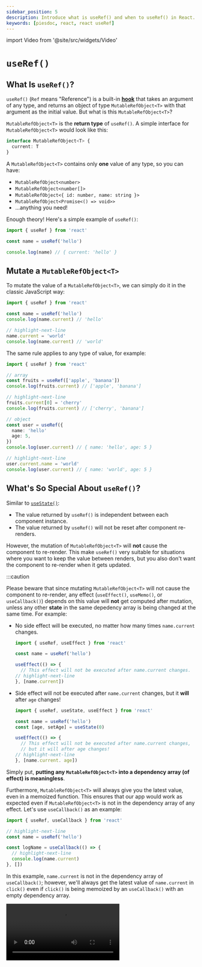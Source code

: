 ```yaml
---
sidebar_position: 5
description: Introduce what is useRef() and when to useRef() in React.
keywords: [piesdoc, react, react useRef]
---
```


import Video from '@site/src/widgets/Video'

# `useRef()`

## What Is `useRef()`?

`useRef()` (`Ref` means "Reference") is a built-in [**hook**](./the-basics-of-hooks.md) that takes an argument of any type, and returns an object of type `MutableRefObject<T>` with that argument as the initial value. But what is this `MutableRefObject<T>`?

`MutableRefObject<T>` is the **return type** of `useRef()`. A simple interface for `MutableRefObject<T>` would look like this:

```ts showLineNumbers
interface MutableRefObject<T> {
  current: T
}
```

A `MutableRefObject<T>` contains only **one** value of any type, so you can have:

- `MutableRefObject<number>`
- `MutableRefObject<number[]>`
- `MutableRefObject<{ id: number, name: string }>`
- `MutableRefObject<Promise<() => void>>`
- ...anything you need!

Enough theory! Here's a simple example of `useRef()`:

```ts showLineNumbers
import { useRef } from 'react'

const name = useRef('hello')

console.log(name) // { current: 'hello' }
```

## Mutate a `MutableRefObject<T>`

To mutate the value of a `MutableRefObject<T>`, we can simply do it in the classic JavaScript way:

```ts showLineNumbers
import { useRef } from 'react'

const name = useRef('hello')
console.log(name.current) // 'hello'

// highlight-next-line
name.current = 'world'
console.log(name.current) // 'world'
```

The same rule applies to any type of value, for example:

```ts showLineNumbers
import { useRef } from 'react'

// array
const fruits = useRef(['apple', 'banana'])
console.log(fruits.current) // ['apple', 'banana']

// highlight-next-line
fruits.current[0] = 'cherry'
console.log(fruits.current) // ['cherry', 'banana']

// object
const user = useRef({
  name: 'hello'
  age: 5,
})
console.log(user.current) // { name: 'hello', age: 5 }

// highlight-next-line
user.current.name = 'world'
console.log(user.current) // { name: 'world', age: 5 }
```

## What's So Special About `useRef()`?

Similar to [`useState()`](./use-state):

- The value returned by `useRef()` is independent between each component instance.
- The value returned by `useRef()` will not be reset after component re-renders.

However, the mutation of `MutableRefObject<T>` will **not** cause the component to re-render. This make `useRef()` very suitable for situations where you want to keep the value between renders, but you also don't want the component to re-render when it gets updated.

:::caution

Please beware that since mutating `MutableRefObject<T>` will not cause the component to re-render, any effect (`useEffect()`, `useMemo()`, or `useCallback()`) depends on this value will **not** get computed after mutation, unless any other **state** in the same depedency array is being changed at the same time. For example:

- No side effect will be executed, no matter how many times `name.current` changes.
  ```ts showLineNumbers
  import { useRef, useEffect } from 'react'

  const name = useRef('hello')

  useEffect(() => {
    // This effect will not be executed after name.current changes.
  // highlight-next-line
  }, [name.current])
  ```
- Side effect will not be executed after `name.current` changes, but it **will** after `age` changes!
  ```ts showLineNumbers
  import { useRef, useState, useEffect } from 'react'

  const name = useRef('hello')
  const [age, setAge] = useState(0)

  useEffect(() => {
    // This effect will not be executed after name.current changes,
    // but it will after age changes!
  // highlight-next-line
  }, [name.current. age])
  ```

Simply put, **putting any `MutableRefObject<T>` into a dependency array (of effect) is meaningless**.

Furthermore, `MutableRefObject<T>` will always give you the latest value, even in a memoized function. This ensures that our app would work as expected even if `MutableRefObject<T>` is not in the dependency array of any effect. Let's use `useCallback()` as an example:

```ts showLineNumbers
import { useRef, useCallback } from 'react'

// highlight-next-line
const name = useRef('hello')

const logName = useCallback(() => {
  // highlight-next-line
  console.log(name.current)
}, [])
```

In this example, `name.current` is not in the dependency array of `useCallback()`; however, we'll always get the latest value of `name.current` in `click()` even if `click()` is being memoized by an `useCallback()` with an empty dependency array.

<Video src="/video/react/use-ref_always-latest.mov" />

The same rule can be applied to `useEffect()` and `useMemo()` as well.

:::

##  Examples

Below here we'll list some commonly seen cases where we think `useRef()` may come in handy.

### DOM Elements

You can get the instance of any DOM element by binding it to a `MutableRefObject<T>`. For example:

```tsx
import React, { useRef } from 'react'

export const Example = () => {
  // highlight-next-line
  const input = useRef<HTMLInputElement>(null)

  const changeValue = () => {
    // highlight-start
    if (input.current) {
      input.current.value += 'hello'
      console.log(input.current)
    }
    // highlight-end
  }

  return (
    <div>
      {/* highlight-next-line */}
      <input ref={input} />
      <button onClick={changeValue}>Change value</button>
    </div>
  )
}
```

By putting a `MutableRefObject<T>` in the `ref` attribute of a DOM element, you'll be able to manipulate element object in a vanilla JavaScript way.

<Video src="/video/react/use-ref_html-element.mov" />

However, you should **only use this when standard props/state cannot fulfill your requirements**. For example, calculating the width/height of a DOM element, or focusing on a specific `<input>`.

### Component Instances

:::info

By default this only works with class-child components. If you wish to achieve the same functionality with function-child components, use [`useImperativeHandle()`](./forward-ref#useimperativehandle) instead.

:::

Similar to DOM elements, you can get the instance of any child-class component by binding it to a `MutableRefObject<T>`. For example:

```tsx title="Parent.tsx" showLineNumbers
import React, { useRef } from 'react'
  // highlight-next-line
import { Child } from './Child'

export const Parent = () => {
  // highlight-next-line
  const child = useRef<Child>(null)

  const makeChilGetOld = () => {
  // highlight-next-line
    child.current?.getOld()
  }

  return (
    <div>
      {/* highlight-next-line */}
      <Child ref={child} />
      <button onClick={makeChilGetOld}>Make Child Get Old</button>
    </div>
  )
}
```

```tsx title="Child.tsx" showLineNumbers
import React, { Component } from 'react'

interface IChildProps {}

interface IChildState {
  age: number
}

export class Child extends Component<IChildProps, IChildState> {
  constructor(props: IChildProps) {
    super(props)
    // State
    this.state = {
      age: 5,
    }
    // Methods
    this.getOld = this.getOld.bind(this)
  }

  getOld() {
    this.setState((prevState) => ({
      ...prevState,
      age: prevState.age + 1,
    }))
  }

  render() {
    return <h1>Hello, I am {this.state.age} years old</h1>
  }
}
```

In this example:

- Although we didn't define a props called `ref` in `Child`, we can still use it without any issue because that part is already covered when we extends `Component`.
- `Child` is a class component with state `{ age: number }`, and a method `getOld()` to increment `this.state.age`.
- `Parent`, the parent of `Child`, uses reference to get the instance of `Child`.
- We can call the `getOld()` method in `Child` by clicking the "Make Child Get Old" button in `Parent`.

<details>
  <summary>
    Will it work if we explicitly define a <code>ref</code> props in <code>Child</code>?
  </summary>

  **Unfortunately, no**. If we explicitly define a `ref` props in any component, React will ignore that property and give us `undefined`. The only way to get the `ref` being passed down from parent is to use [`forwardRef()`](./forward-ref).
</details>

<Video src="/video/react/use-ref_component-instance.mov" />

If you tried to `console.log(child.current)` in `Parent`, you'll see the class instance of `Child`:

<img src="/img/react/use-ref_component-instance.png" alt="Value of the instance of class component" />

Since everything is now exposed to parent component, you should be very careful when dealing with this instance; even calling the `setState()` of children in parent is now doable (which is a **terrible** idea).

Same as creating references of DOM elements, you should **only do this when standard props/state cannot fulfill your requirements**, which usually happens when you try to integrate 3rd party components into your app.

### Uncontrolled Components

For most of the time, developers use `useState()` for everything related to form (for example, `<input>`, `<textarea>`, rich text editor, etc.). However, depending on how states are being used, sometimes `useRef()` could be a better choice. For example:

```tsx showLineNumbers
import React, { useState, FormEvent, ChangeEvent } from 'react'

export const Example = () => {
    // highlight-next-line
  const [name, setName] = useState('')

  const submit = async (e: FormEvent) => {
    e.preventDefault()
    // Use name to do anything you want.
    // highlight-next-line
    console.log(name)
  }

  const handleChange = (e: ChangeEvent<HTMLInputElement>) => {
    const { value } = e.target
    // highlight-next-line
    setName(value)
  }

  return (
    <form onSubmit={submit}>
      <input onChange={handleChange} />
      <button type="submit">Submit</button>
    </form>
  )
}
```

In this example, we use `useState()` to declare `name`, and use `setName()` to mutate the value of `name`. This works fine, but we would actually recommend using `useRef()` instead of `useState()`, because:

- `name` is not something that needs to be rendered on the screen, so it would be great if the component doesn't re-render after it's mutated.
- `name` is not not in the dependency array of any effect.
- We didn't make `<input>` into a controlled component. In other words, the value of `<input>` is not effected (controlled) by `name`.
- Since `name` is a state, mutating it will cause the component to re-render. This means every time a character is entered, all unmemoized children (child component) will be re-rendered, leading to poor performance. Sometimes even `onBlur` won't save you.

For these reasons, we can say it's safe to replace `useState()` with `useRef()` in this case for better performance while keeping the same functionality:

```tsx showLineNumbers
import React, { useRef, FormEvent, ChangeEvent } from 'react'

export const Example = () => {
    // highlight-next-line
  const name = useRef('')

  const submit = async (e: FormEvent) => {
    e.preventDefault()
    // Use name.current to do anything you want.
    // highlight-next-line
    console.log(name)
  }

  const handleChange = (e: ChangeEvent<HTMLInputElement>) => {
    const { value } = e.target
    // highlight-next-line
    name.current = value
  }

  return (
    <form onSubmit={submit}>
      <input onChange={handleChange} />
      <button type="submit">Submit</button>
    </form>
  )
}
```

<Video src="/video/react/use-ref_uncontrolled-component.mov" />

### Keeping Value for Later Use

Sometimes we would want to share a value between two different life-cycles, usually a function that comes from 3rd party libraries, or an id returned by `setTimeout()` or `setInterval()`. For example:

```tsx showLineNumbers
import React, { useEffect } from 'react'
import SomeRandomLibrary from 'some-random-library'

export const Example = (props) => {
    // highlight-next-line
  const { property } = props

  useEffect(() => {
    // highlight-next-line
    const thatFunction = SomeRandomLibrary.init(property)
  }, [])
  
  const doSomething = () => {
    // This won't work because thatFunction does not exist here.
    // highlight-next-line
    thatFunction()
  }
  
  return (
    <button onClick={doSomething}>
      Click Me
    </button>
  )
}
```

In this example:

- `SomeRandomLibrary.init()` is a method that initializes the library (usually asynchronous).
- `SomeRandomLibrary.init()` will return a function, which is expected to be called every time the button is clicked.
- `SomeRandomLibrary.init()` depends on a prop `property`; considering there will probably be multiple instances of this component with different props, it makes more sense to initialize them individually.

Here, we call `SomeRandomLibrary.init()` after the component is mounted, which is the most reasonable timing for initialization. The most obvious solution would be to move `SomeRandomLibrary.init()` in `doSomething()` so that we can access `thatFunction()` right after the initialization is done. However, since `SomeRandomLibrary.init()` is used to initialize the library, calling it multiple times may lead to unwanted results like waste of resources or errors. Therefore, the most appropriate way would be to store `thatFunction()` in a variable so that we can access it later. But how can we do this?

We want to make sure each component instance has its own `thatFunction()`, but we also don't want the component to re-render when this function is assigned to another variable. `useRef()` would be a better option than `useState()` here because mutating a `MutableRefObject<T>` doesn't cause the component to re-render, but they both works:

```tsx showLineNumbers
import React, { useRef, useEffect } from 'react'
import SomeRandomLibrary from 'some-random-library'

export const Example = (props) => {
  const { property } = props

  // highlight-next-line
  const thatFunction = useRef<() => void>()

  useEffect(() => {
    // highlight-next-line
    thatFunction.crrent = SomeRandomLibrary.init(property)
  }, [])
  
  const doSomething = () => {
    // highlight-next-line
    thatFunction.current?.()
  }
  
  return (
    <button onClick={doSomething}>
      Click Me
    </button>
  )
}
```

Declaring a variable outside the component seems like a solution, but that'll actually make all instances of this component share the same value, which is not something we would like to see:

```tsx showLineNumbers
import React, { useEffect } from 'react'
import SomeRandomLibrary from 'some-random-library'

// Be careful!
// All instances of this component will share the same value in this way!
// highlight-next-line
let thatFunction: (() => void) | undefined = undefined

export const Example = (props) => {
  const { property } = props

  useEffect(() => {
    // highlight-next-line
    thatFunction = SomeRandomLibrary.init(property)
  }, [])
  
  const doSomething = () => {
    // highlight-next-line
    thatFunction?.()
  }
  
  return (
    <button onClick={doSomething}>
      Click Me
    </button>
  )
}
```

## When to `useRef()`?

In short, use `useRef()` when all of the following conditions are met:

- Users don't need to be informed of the changes being made to the value on the screen.
- Value is not in the dependency array of any effect (`useEffect()`, `useMemo()`, or `useCallback()`).
- Each component instance must have its own value. In other words, value should not be shared between all component instances.